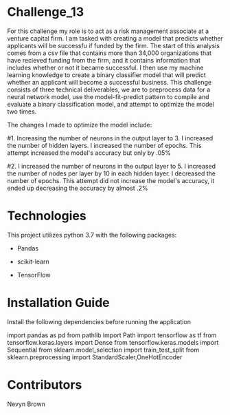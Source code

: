 # Challenge_13

For this challenge my role is to act as a risk management associate at a venture capital firm. I am tasked with creating a model that predicts whether applicants will be successfu if funded by the firm. The start of this analysis comes from a csv file that contains more than 34,000 organizations that have recieved funding from the firm, and it contains information that includes whether or not it became successful. I then use my machine learning knowledge to create a binary classifier model that will predict whether an applicant will become a successful business. This challenge consists of three technical deliverables, we are to preprocess data for a neural network model, use the model-fit-predict pattern to compile and evaluate a binary classification model, and attempt to optimize the model two times.

The changes I made to optimize the model include:

#1. Increasing the number of neurons in the output layer to 3. I increased the number of hidden layers. I increased the number of epochs. This attempt increased the model's accuracy but only by .05%

#2. I increased the number of neurons in the output layer to 5. I increased the number of nodes per layer by 10 in each hidden layer. I decreased the number of epochs. This attempt did not increase the model's accuracy, it ended up decreasing the accuracy by almost .2%

# Technologies

This project utilizes python 3.7 with the following packages:
- Pandas 

- scikit-learn  

- TensorFlow  

# Installation Guide

Install the following dependencies before running the application

import pandas as pd
from pathlib import Path
import tensorflow as tf
from tensorflow.keras.layers import Dense
from tensorflow.keras.models import Sequential
from sklearn.model_selection import train_test_split
from sklearn.preprocessing import StandardScaler,OneHotEncoder

# Contributors

Nevyn Brown
